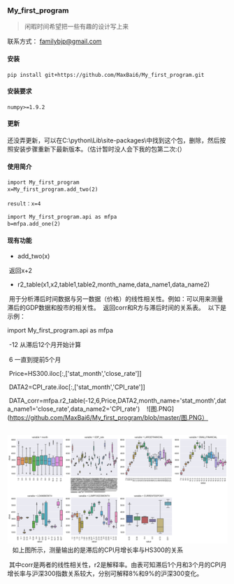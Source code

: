 ### My_first_program

>闲暇时间希望把一些有趣的设计写上来

联系方式：
familybjp@gmail.com



#### 安装

```
pip install git+https://github.com/MaxBai6/My_first_program.git
```
#### 安装要求
```
numpy>=1.9.2
```
#### 更新

还没弄更新，可以在C:\python\Lib\site-packages\中找到这个包，删除，然后按照安装步骤重新下最新版本。（估计暂时没人会下我的包第二次:(）

#### 使用简介

```
import My_first_program
x=My_first_program.add_two(2)

result：x=4
```
```
import My_first_program.api as mfpa
b=mfpa.add_one(2)
```


#### 现有功能

- add_two(x)

  返回x+2
- r2_table(x1,x2,table1,table2,month_name,data_name1,data_name2)

  用于分析滞后时间数据与另一数据（价格）的线性相关性。例如：可以用来测量滞后的GDP数据和股市的相关性。
  返回corr和R方与滞后时间的关系表。
  以下是示例：
  
  import My_first_program.api as mfpa
  
  -12 从滞后12个月开始计算
  
  6 一直到提前5个月
  
  Price=HS300.iloc[:,['stat_month','close_rate']]
  
  DATA2=CPI_rate.iloc[:,['stat_month','CPI_rate']]
  
  DATA_corr=mfpa.r2_table(-12,6,Price,DATA2,month_name='stat_month',data_name1='close_rate',data_name2='CPI_rate')
  
  ![图.PNG](https://github.com/MaxBai6/My_first_program/blob/master/图.PNG）
  
  ![sssss](15.png)
  
  如上图所示，测量输出的是滞后的CPI月增长率与HS300的关系
  
  其中corr是两者的线性相关性，r2是解释率。由表可知滞后1个月和3个月的CPI月增长率与沪深300指数关系较大，分别可解释8%和9%的沪深300变化。
  
  
   [17]: https://image.joinquant.net/3ff318326b4c094d6de3022742401e95

